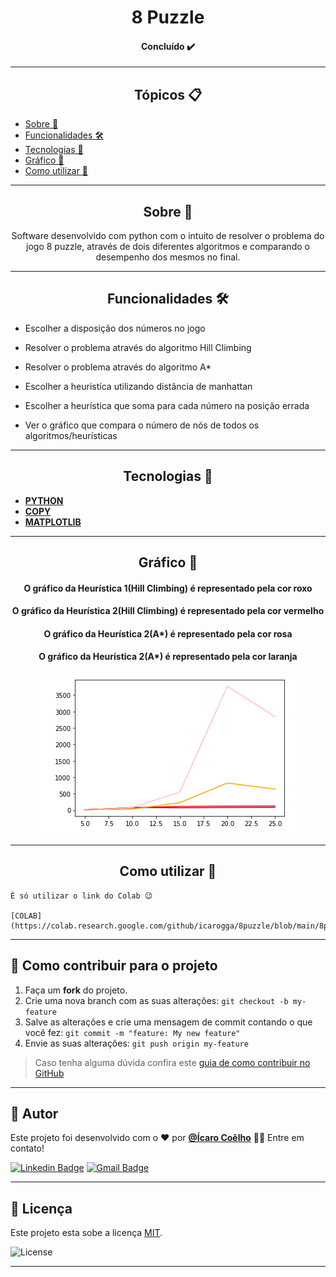 <h1 align="center">8 Puzzle</h1>

<h4 align="center"> 
	Concluído ✔️
</h4>

---

   <h2 align="center">Tópicos 📋</h2>

   <p>
   
   - [Sobre 📖](#sobre-)
   - [Funcionalidades 🛠️](#funcionalidades-%EF%B8%8F)
   - [Tecnologias 📲](#tecnologias-)
   - [Gráfico 🏁](#grafico-)
   - [Como utilizar 🤔](#como-utilizar-)

   </p>

---

<h2 align="center">Sobre 📖</h2>
   
<p align="center">
  Software desenvolvido com python com o intuito de resolver o problema do jogo 8 puzzle, através de dois diferentes algoritmos e comparando o desempenho dos mesmos no final.
</p>

---

<h2 align="center">Funcionalidades 🛠️</h2>

   <p>

- Escolher a disposição dos números no jogo
- Resolver o problema através do algoritmo Hill Climbing
- Resolver o problema através do algoritmo A*
- Escolher a heuristíca utilizando distância de manhattan
- Escolher a heurística que soma para cada número na posição errada
- Ver o gráfico que compara o número de nós de todos os algoritmos/heurísticas

   </p>

---

<h2 align="center">Tecnologias 📲</h2>

   <p>

-   **[PYTHON](https://www.python.org)**
-   **[COPY](https://docs.python.org/3/library/copy.html)**
-   **[MATPLOTLIB](https://matplotlib.org)**

   </p>

---

<h2 align="center">Gráfico 🏁</h2>

<h4 align="center">O gráfico da Heurística 1(Hill Climbing) é representado pela cor roxo</h4>
<h4 align="center">O gráfico da Heurística 2(Hill Climbing) é representado pela cor vermelho</h4>
<h4 align="center">O gráfico da Heurística 2(A*) é representado pela cor rosa</h4>
<h4 align="center">O gráfico da Heurística 2(A*) é representado pela cor laranja</h4>
   
<div align = "center"><img src="img/1.png" alt="grafico"></div>

---

<h2 align="center">Como utilizar 🤔</h2>

   ```
   É só utilizar o link do Colab 😉
   
   [COLAB](https://colab.research.google.com/github/icarogga/8puzzle/blob/main/8puzzle.ipynb)**
   ```

---

## 💪 Como contribuir para o projeto

1. Faça um **fork** do projeto.
2. Crie uma nova branch com as suas alterações: `git checkout -b my-feature`
3. Salve as alterações e crie uma mensagem de commit contando o que você fez: `git commit -m "feature: My new feature"`
4. Envie as suas alterações: `git push origin my-feature`
> Caso tenha alguma dúvida confira este [guia de como contribuir no GitHub](./CONTRIBUTING.md)

---

   ## 🦸 Autor

   Este projeto foi desenvolvido com o ❤️ por **[@Ícaro Coêlho](https://github.com/icarogga?tab=following)** 👋🏽 Entre em contato!
   
   [![Linkedin Badge](https://img.shields.io/badge/-Ícaro-blue?style=flat-square&logo=Linkedin&logoColor=white&link=https://www.linkedin.com/in/ícaro-coelho-3a5b60206/)](https://www.linkedin.com/in/ícaro-coelho-3a5b60206/) 
[![Gmail Badge](https://img.shields.io/badge/-icarogga@gmail.com-c14438?style=flat-square&logo=Gmail&logoColor=white&link=mailto:icarogga@gmail.com)](mailto:icarogga@gmail.com)

---

## 📝 Licença

Este projeto esta sobe a licença [MIT](./LICENSE).

<img alt="License" src="https://img.shields.io/badge/license-MIT-brightgreen">

---

